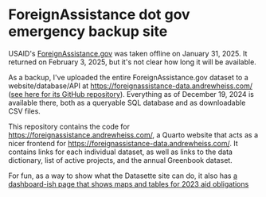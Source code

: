 # ForeignAssistance dot gov emergency backup site

USAID's [ForeignAssistance.gov](https://foreignassistance.gov/) was taken offline on January 31, 2025. It returned on February 3, 2025, but it's not clear how long it will be available.

As a backup, I've uploaded the entire ForeignAssistance.gov dataset to a website/database/API at <https://foreignassistance-data.andrewheiss.com/> ([see here for its GitHub repository](https://github.com/andrewheiss/foreign-assistance-data)). Everything as of December 19, 2024 is available there, both as a queryable SQL database and as downloadable CSV files.

This repository contains the code for <https://foreignassistance.andrewheiss.com/>, a Quarto website that acts as a nicer frontend for <https://foreignassistance-data.andrewheiss.com/>. It contains links for each individual dataset, as well as links to the data dictionary, list of active projects, and the annual Greenbook dataset. 

For fun, as a way to show what the Datasette site can do, it also has [a dashboard-ish page that shows maps and tables for 2023 aid obligations](https://foreignassistance.andrewheiss.com/live-example-dashboard.html)

